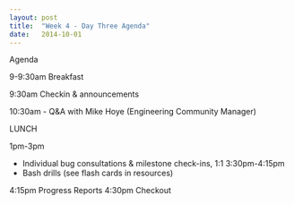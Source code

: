 ```yaml
---
layout: post
title:  "Week 4 - Day Three Agenda"
date:   2014-10-01
---
```



Agenda

9-9:30am Breakfast

9:30am Checkin & announcements

10:30am - Q&A with Mike Hoye (Engineering Community Manager)

LUNCH

1pm-3pm
* Individual bug consultations & milestone check-ins, 1:1
3:30pm-4:15pm
* Bash drills (see flash cards in resources)

4:15pm Progress Reports
4:30pm Checkout